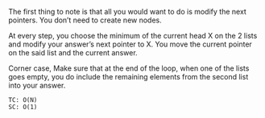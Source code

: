 The first thing to note is that all you would want to do is modify the next pointers. You don’t need to create new nodes.

At every step, you choose the minimum of the current head X on the 2 lists and modify your answer’s next pointer to X. You move the current pointer on the said list and the current answer.

Corner case,
Make sure that at the end of the loop, when one of the lists goes empty, you do include the remaining elements from the second list into your answer.

    TC: O(N)
    SC: O(1)